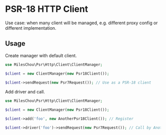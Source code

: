 # PSR-18 HTTP Client

Use case: when many client will be managed, e.g. different proxy config or different implementation.

## Usage

Create manager with default client.

```php
use MilesChou\Psr\Http\Client\ClientManager;

$client = new ClientManager(new Psr18Client());

$client->sendRequest(new Psr7Request()); // Use as a PSR-18 client 
```

Add driver and call.

```php
use MilesChou\Psr\Http\Client\ClientManager;

$client = new ClientManager(new Psr18Client());

$client->add('foo', new AnotherPsr18Client()); // Register

$client->driver('foo')->sendRequest(new Psr7Request()); // Call by AnotherPsr18Client
```
